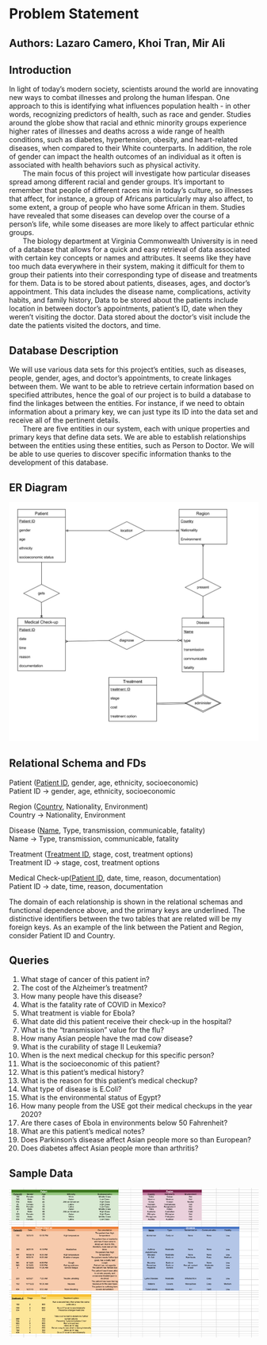 # Problem Statement
## Authors: Lazaro Camero, Khoi Tran, Mir Ali

## Introduction

In light of today’s modern society, scientists around the world are innovating new ways to combat illnesses and prolong the human lifespan. One approach to this is identifying what influences population health - in other words, recognizing predictors of health, such as race and gender. Studies around the globe show that racial and ethnic minority groups experience higher rates of illnesses and deaths across a wide range of health conditions, such as diabetes, hypertension, obesity, and heart-related diseases, when compared to their White counterparts. In addition, the role of gender can impact the health outcomes of an individual as it often is associated with health behaviors such as physical activity.<br />
&nbsp; &nbsp; &nbsp; &nbsp;The main focus of this project will investigate how particular diseases spread among different racial and gender groups. It’s important to remember that people of different races mix in today’s culture, so illnesses that affect, for instance, a group of Africans particularly may also affect, to some extent, a group of people who have some African in them. Studies have revealed that some diseases can develop over the course of a person’s life, while some diseases are more likely to affect particular ethnic groups.<br />
&nbsp; &nbsp; &nbsp; &nbsp;The biology department at Virginia Commonwealth University is in need of a database that allows for a quick and easy retrieval of data associated with certain key concepts or names and attributes. It seems like they have too much data everywhere in their system, making it difficult for them to group their patients into their corresponding type of disease and treatments for them. Data is to be stored about patients, diseases, ages, and doctor’s appointment. This data includes the disease name, complications, activity habits, and family history, Data to be stored about the patients include location in between doctor’s appointments, patient’s ID, date when they weren’t visiting the doctor. Data stored about the doctor’s visit include the date the patients visited the doctors, and time.

## Database Description
We will use various data sets for this project’s entities, such as diseases, people, gender, ages, and doctor’s appointments, to create linkages between them. We want to be able to retrieve certain information based on specified attributes, hence the goal of our project is to build a database to find the linkages between the entities. For instance, if we need to obtain information about a primary key, we can just type its ID into the data set and receive all of the pertinent details.<br />
&nbsp; &nbsp; &nbsp; &nbsp;There are five entities in our system, each with unique properties and primary keys that define data sets. We are able to establish relationships between the entities using these entities, such as Person to Doctor. We will be able to use queries to discover specific information thanks to the development of this database. 

## ER Diagram
![ERD](updated_ER.drawio-1.png)

## Relational Schema and FDs

Patient (<ins>Patient ID</ins>, gender, age, ethnicity, socioeconomic)<br />
Patient ID -> gender, age, ethnicity, socioeconomic

Region (<ins>Country</ins>, Nationality, Environment)<br />
Country -> Nationality, Environment

Disease (<ins>Name</ins>, Type, transmission, communicable, fatality)<br />
Name -> Type, transmission, communicable, fatality

Treatment (<ins>Treatment ID</ins>, stage, cost, treatment options)<br />
Treatment ID -> stage, cost, treatment options

Medical Check-up(<ins>Patient ID</ins>, date, time, reason, documentation)<br />
Patient ID -> date, time, reason, documentation

The domain of each relationship is shown in the relational schemas and functional dependence above, and the primary keys are underlined. The distinctive identifiers between the two tables that are related will be my foreign keys. As an example of the link between the Patient and Region, consider Patient ID and Country.

## Queries
1. What stage of cancer of this patient in?
2. The cost of the Alzheimer’s treatment?
3. How many people have this disease?
4. What is the fatality rate of COVID in Mexico?
5. What treatment is viable for Ebola?
6. What date did this patient receive their check-up in the hospital?
7. What is the “transmission” value for the flu?
8. How many Asian people have the mad cow disease?
9. What is the curability of stage II Leukemia?
10. When is the next medical checkup for this specific person?
11. What is the socioeconomic of this patient?
12. What is this patient’s medical history?
13. What is the reason for this patient’s medical checkup?
14. What type of disease is E.Coli?
15. What is the environmental status of Egypt?
16. How many people from the USE got their medical checkups in the year 2020?
17. Are there cases of Ebola in environments below 50 Fahrenheit?
18. What are this patient’s medical notes?
19. Does Parkinson’s disease affect Asian people more so than European?
20. Does diabetes affect Asian people more than arthritis?

## Sample Data
![Patient](./Sample_Data.png)
<!-- ![Patient](./medical_checkups-1.png)
![Patient](./Region-1.png)
![Patient](./Disease-1.png)
![Patient](./Treatment-1.png)